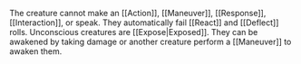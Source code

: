 The creature cannot make an [[Action]], [[Maneuver]],  [[Response]], [[Interaction]], or speak.  They automatically fail [[React]] and [[Deflect]] rolls. Unconscious creatures are [[Expose|Exposed]]. They can be awakened by taking damage or another creature perform a [[Maneuver]] to awaken them.